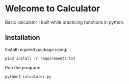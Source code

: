 # Welcome to Calculator

Basic calculator I built while practicing functions in python.

## Installation

Install required package using:

`pip3 install -r requirements.txt`

Run the program:

`python3 calculator.py`
